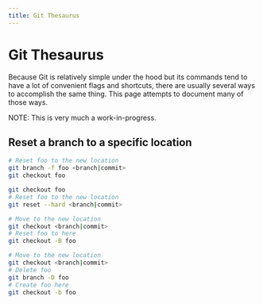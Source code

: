 ```yaml
---
title: Git Thesaurus
---
```


# Git Thesaurus

Because Git is relatively simple under the hood but its commands tend to have a
lot of convenient flags and shortcuts, there are usually several ways to
accomplish the same thing. This page attempts to document many of those ways.

NOTE: This is very much a work-in-progress.

## Reset a branch to a specific location

```sh
# Reset foo to the new location
git branch -f foo <branch|commit>
git checkout foo
```

```sh
git checkout foo
# Reset foo to the new location
git reset --hard <branch|commit>
```

```sh
# Move to the new location
git checkout <branch|commit>
# Reset foo to here
git checkout -B foo
```

```sh
# Move to the new location
git checkout <branch|commit>
# Delete foo
git branch -D foo
# Create foo here
git checkout -b foo
```
